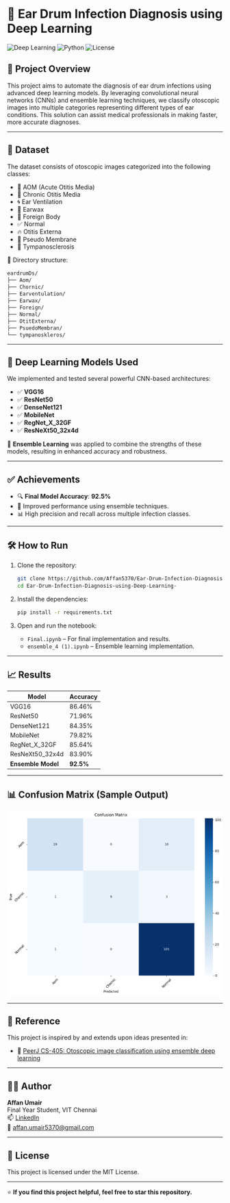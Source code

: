 # 🧠 Ear Drum Infection Diagnosis using Deep Learning

![Deep Learning](https://img.shields.io/badge/Deep%20Learning-CNNs-blue) ![Python](https://img.shields.io/badge/Python-3.9+-blue.svg) ![License](https://img.shields.io/badge/License-MIT-green)

## 📌 Project Overview

This project aims to automate the diagnosis of ear drum infections using advanced deep learning models. By leveraging convolutional neural networks (CNNs) and ensemble learning techniques, we classify otoscopic images into multiple categories representing different types of ear conditions. This solution can assist medical professionals in making faster, more accurate diagnoses.

---

## 📂 Dataset

The dataset consists of otoscopic images categorized into the following classes:

- 🦠 AOM (Acute Otitis Media)
- 🧬 Chronic Otitis Media
- 🌀 Ear Ventilation
- 🧹 Earwax
- 🛑 Foreign Body
- ✅ Normal
- 🔥 Otitis Externa
- 🧻 Pseudo Membrane
- 🧱 Tympanosclerosis

📁 Directory structure:
```
eardrumDs/
├── Aom/
├── Chornic/
├── Earventulation/
├── Earwax/
├── Foreign/
├── Normal/
├── OtitExterna/
├── PsuedoMembran/
└── tympanoskleros/
```

---

## 🧠 Deep Learning Models Used

We implemented and tested several powerful CNN-based architectures:

- ✅ **VGG16**
- ✅ **ResNet50**
- ✅ **DenseNet121**
- ✅ **MobileNet**
- ✅ **RegNet_X_32GF**
- ✅ **ResNeXt50_32x4d**

🔀 **Ensemble Learning** was applied to combine the strengths of these models, resulting in enhanced accuracy and robustness.

---

## ✅ Achievements

- 🔍 **Final Model Accuracy**: **92.5%**
- 🚀 Improved performance using ensemble techniques.
- 📊 High precision and recall across multiple infection classes.

---

## 🛠️ How to Run

1. Clone the repository:

   ```bash
   git clone https://github.com/Affan5370/Ear-Drum-Infection-Diagnosis-using-Deep-Learning-.git
   cd Ear-Drum-Infection-Diagnosis-using-Deep-Learning-
   ```

2. Install the dependencies:

   ```bash
   pip install -r requirements.txt
   ```

3. Open and run the notebook:

   - `Final.ipynb` – For final implementation and results.
   - `ensemble_4 (1).ipynb` – Ensemble learning implementation.

---

## 📈 Results

| Model              | Accuracy   |
|-------------------|------------|
| VGG16              | 86.46%     |
| ResNet50           | 71.96%     |
| DenseNet121        | 84.35%     |
| MobileNet          | 79.82%     |
| RegNet_X_32GF      | 85.64%     |
| ResNeXt50_32x4d    | 83.90%     |
| **Ensemble Model** | **92.5%**  |

---

## 📊 Confusion Matrix (Sample Output)

![Confusion Matrix](assets/confusion_matrix.png)

---

## 🧠 Reference

This project is inspired by and extends upon ideas presented in:
- 📄 [PeerJ CS-405: Otoscopic image classification using ensemble deep learning](https://peerj.com/articles/cs-405/)

---

## 👨‍💻 Author

**Affan Umair**  
Final Year Student, VIT Chennai  
📫 [LinkedIn](https://www.linkedin.com/in/affan-umair/)  
📧 affan.umair5370@gmail.com  

---

## 📜 License

This project is licensed under the MIT License.

---

⭐ **If you find this project helpful, feel free to star this repository.**
